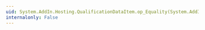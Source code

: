 ```yaml
---
uid: System.AddIn.Hosting.QualificationDataItem.op_Equality(System.AddIn.Hosting.QualificationDataItem,System.AddIn.Hosting.QualificationDataItem)
internalonly: False
---
```

